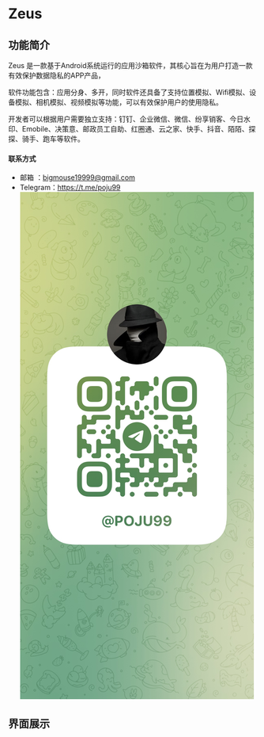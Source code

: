 # Zeus



## 功能简介

Zeus 是一款基于Android系统运行的应用沙箱软件，其核心旨在为用户打造一款有效保护数据隐私的APP产品，<br>

软件功能包含：应用分身、多开，同时软件还具备了支持位置模拟、Wifi模拟、设备模拟、相机模拟、视频模拟等功能，可以有效保护用户的使用隐私。<br>

开发者可以根据用户需要独立支持：钉钉、企业微信、微信、纷享销客、今日水印、Emobile、决策意、邮政员工自助、红圈通、云之家、快手、抖音、陌陌、探探、骑手、跑车等软件。<br>

#### 联系方式
-  邮箱 ：bigmouse19999@gmail.com
- Telegram：https://t.me/poju99<br>
  ![Image text](https://github.com/BigMouse19999/CloneApp/blob/main/img/t_me-poju99.jpg)


## 界面展示

